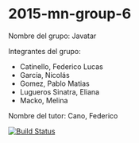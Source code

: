 # 2015-mn-group-6

Nombre del grupo: Javatar

Integrantes del grupo:
- Catinello, Federico Lucas
- García, Nicolás
- Gomez, Pablo Matias
- Lugueros Sinatra, Eliana
- Macko, Melina

Nombre del tutor: Cano, Federico

[![Build Status](https://travis-ci.com/fedecatinello/2015-mn-group-6.svg?branch=master)](https://travis-ci.com/fedecatinello/2015-mn-group-6)
